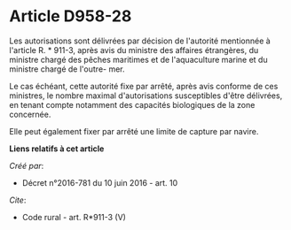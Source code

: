 # Article D958-28

Les autorisations sont délivrées par décision de l'autorité mentionnée à l'article R. * 911-3, après avis du ministre des
affaires étrangères, du ministre chargé des pêches maritimes et de l'aquaculture marine et du ministre chargé de l'outre-
mer. 

Le cas échéant, cette autorité fixe par arrêté, après avis conforme de ces ministres, le nombre maximal d'autorisations
susceptibles d'être délivrées, en tenant compte notamment des capacités biologiques de la zone concernée. 

Elle peut également fixer par arrêté une limite de capture par navire.

**Liens relatifs à cet article**

_Créé par_:

  - Décret n°2016-781 du 10 juin 2016 - art. 10

_Cite_:

  - Code rural - art. R*911-3 (V)
